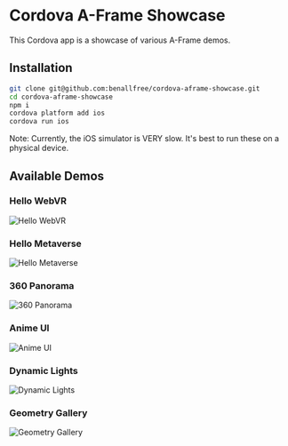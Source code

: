 # Cordova A-Frame Showcase

This Cordova app is a showcase of various A-Frame demos.

## Installation

```bash
git clone git@github.com:benallfree/cordova-aframe-showcase.git
cd cordova-aframe-showcase
npm i
cordova platform add ios
cordova run ios
```

Note: Currently, the iOS simulator is VERY slow. It's best to run these on a physical device.

## Available Demos

### Hello WebVR

![Hello WebVR](https://raw.githubusercontent.com/benallfree/cordova-aframe-showcase/master/example/samples/hello-webvr.gif)

### Hello Metaverse

![Hello Metaverse](https://raw.githubusercontent.com/benallfree/cordova-aframe-showcase/master/example/samples/hello-metaverse.gif)

### 360 Panorama

![360 Panorama](https://raw.githubusercontent.com/benallfree/cordova-aframe-showcase/master/example/samples/360pano.gif)

### Anime UI

![Anime UI](https://raw.githubusercontent.com/benallfree/cordova-aframe-showcase/master/example/samples/anime-ui.gif)

### Dynamic Lights

![Dynamic Lights](https://raw.githubusercontent.com/benallfree/cordova-aframe-showcase/master/example/samples/dynamic-lights.gif)

### Geometry Gallery

![Geometry Gallery](https://raw.githubusercontent.com/benallfree/cordova-aframe-showcase/master/example/samples/gallery.gif)
